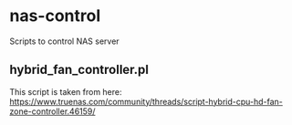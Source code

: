 # nas-control
Scripts to control NAS server

## hybrid_fan_controller.pl
This script is taken from here: https://www.truenas.com/community/threads/script-hybrid-cpu-hd-fan-zone-controller.46159/
